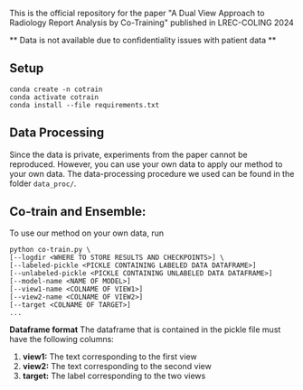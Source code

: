 This is the official repository for the paper "A Dual View Approach to Radiology Report Analysis by Co-Training" published in LREC-COLING 2024

** Data is not available due to confidentiality issues with patient data ** 

## Setup 
```
conda create -n cotrain
conda activate cotrain
conda install --file requirements.txt
```

## Data Processing
Since the data is private, experiments from the paper cannot be reproduced. However, you can use your own data to apply our method to your own data. The data-processing procedure we used can be found in the folder `data_proc/`. 

## Co-train and Ensemble:
To use our method on your own data, run

```
python co-train.py \
[--logdir <WHERE TO STORE RESULTS AND CHECKPOINTS>] \
[--labeled-pickle <PICKLE CONTAINING LABELED DATA DATAFRAME>]
[--unlabeled-pickle <PICKLE CONTAINING UNLABELED DATA DATAFRAME>]
[--model-name <NAME OF MODEL>]
[--view1-name <COLNAME OF VIEW1>]
[--view2-name <COLNAME OF VIEW2>]
[--target <COLNAME OF TARGET>]
...
```
**Dataframe format**
The dataframe that is contained in the pickle file must have the following columns:
1. **view1:** The text corresponding to the first view
1. **view2:** The text corresponding to the second view
1. **target:** The label corresponding to the two views
